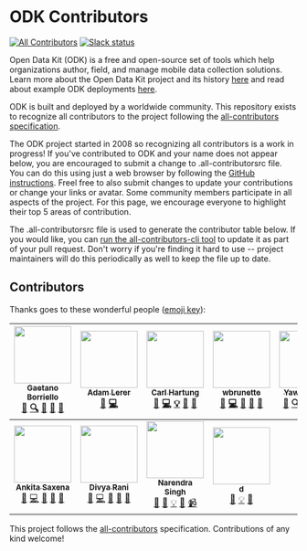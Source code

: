 # ODK Contributors
[![All Contributors](https://img.shields.io/badge/all_contributors-10-orange.svg?style=flat-square)](#contributors)
[![Slack status](http://slack.opendatakit.org/badge.svg)](http://slack.opendatakit.org)

Open Data Kit (ODK) is a free and open-source set of tools which help organizations author, field, and manage mobile data collection solutions. Learn more about the Open Data Kit project and its history [here](https://opendatakit.org/about/) and read about example ODK deployments [here](https://opendatakit.org/about/deployments/).

ODK is built and deployed by a worldwide community. This repository exists to recognize all contributors to the project following the [all-contributors specification](https://github.com/kentcdodds/all-contributors).

The ODK project started in 2008 so recognizing all contributors is a work in progress! If you've contributed to ODK and your name does not appear below, you are encouraged to submit a change to .all-contributorsrc file. You can do this using just a web browser by following the [GitHub instructions](https://help.github.com/articles/editing-files-in-your-repository/). Freel free to also submit changes to update your contributions or change your links or avatar. Some community members participate in all aspects of the project. For this page, we encourage everyone to highlight their top 5 areas of contribution.

The .all-contributorsrc file is used to generate the contributor table below. If you would like, you can [run the all-contributors-cli tool](https://github.com/jfmengels/all-contributors-cli) to update it as part of your pull request. Don't worry if you're finding it hard to use -- project maintainers will do this periodically as well to keep the file up to date.

## Contributors

Thanks goes to these wonderful people ([emoji key](https://github.com/kentcdodds/all-contributors#emoji-key)):

<!-- ALL-CONTRIBUTORS-LIST:START - Do not remove or modify this section -->
<!-- prettier-ignore -->
| [<img src="https://news.cs.washington.edu/wp-content/uploads/2015/05/Gaetano_FP-copy11.png" width="100px;"/><br /><sub><b>Gaetano Borriello</b></sub>](https://homes.cs.washington.edu/~gaetano/)<br />[🎨](#design-gaetano "Design") [🔍](#fundingFinding-gaetano "Funding Finding") [🤔](#ideas-gaetano "Ideas, Planning, & Feedback") [📢](#talk-gaetano "Talks") [💬](#question-gaetano "Answering Questions") | [<img src="https://avatars2.githubusercontent.com/u/5702157?v=4" width="100px;"/><br /><sub><b>Adam Lerer</b></sub>](https://research.fb.com/people/lerer-adam/)<br />[🐛](https://github.com/opendatakit/contributors/issues?q=author%3Aadamlerer "Bug reports") [💻](https://github.com/opendatakit/contributors/commits?author=adamlerer "Code") | [<img src="https://opendatakit.org/assets/images/pmc/carl-hartung.jpg" width="100px;"/><br /><sub><b>Carl Hartung</b></sub>](https://github.com/chartung)<br />[🐛](https://github.com/opendatakit/contributors/issues?q=author%3Achartung "Bug reports") [💻](https://github.com/opendatakit/contributors/commits?author=chartung "Code") [💡](#example-chartung "Examples") [🤔](#ideas-chartung "Ideas, Planning, & Feedback") [📢](#talk-chartung "Talks") | [<img src="https://opendatakit.org/assets/images/pmc/waylon-brunette.jpg" width="100px;"/><br /><sub><b>wbrunette</b></sub>](https://github.com/wbrunette)<br />[🐛](https://github.com/opendatakit/contributors/issues?q=author%3Awbrunette "Bug reports") [💻](https://github.com/opendatakit/contributors/commits?author=wbrunette "Code") [🤔](#ideas-wbrunette "Ideas, Planning, & Feedback") [📢](#talk-wbrunette "Talks") [👀](#review-wbrunette "Reviewed Pull Requests") | [<img src="https://avatars3.githubusercontent.com/u/32369?v=4" width="100px;"/><br /><sub><b>Yaw Anokwa</b></sub>](https://github.com/yanokwa)<br />[🤔](#ideas-yanokwa "Ideas, Planning, & Feedback") [🔍](#fundingFinding-yanokwa "Funding Finding") [💬](#question-yanokwa "Answering Questions") [💻](https://github.com/opendatakit/contributors/commits?author=yanokwa "Code") [🚇](#infra-yanokwa "Infrastructure (Hosting, Build-Tools, etc)") | [<img src="https://avatars1.githubusercontent.com/u/8918023?v=4" width="100px;"/><br /><sub><b>Shobhit Agarwal</b></sub>](https://github.com/shobhitagarwal1612)<br />[🐛](https://github.com/opendatakit/contributors/issues?q=author%3Ashobhitagarwal1612 "Bug reports") [💻](https://github.com/opendatakit/contributors/commits?author=shobhitagarwal1612 "Code") [🎨](#design-shobhitagarwal1612 "Design") [🤔](#ideas-shobhitagarwal1612 "Ideas, Planning, & Feedback") [👀](#review-shobhitagarwal1612 "Reviewed Pull Requests") |
| :---: | :---: | :---: | :---: | :---: | :---: |
| [<img src="https://avatars3.githubusercontent.com/u/15226041?v=4" width="100px;"/><br /><sub><b>Ankita Saxena</b></sub>](https://github.com/ankita240796)<br />[🐛](https://github.com/opendatakit/contributors/issues?q=author%3Aankita240796 "Bug reports") [💻](https://github.com/opendatakit/contributors/commits?author=ankita240796 "Code") [📖](https://github.com/opendatakit/contributors/commits?author=ankita240796 "Documentation") [🤔](#ideas-ankita240796 "Ideas, Planning, & Feedback") [👀](#review-ankita240796 "Reviewed Pull Requests") | [<img src="https://avatars1.githubusercontent.com/u/21216969?v=4" width="100px;"/><br /><sub><b>Divya Rani</b></sub>](https://github.com/Divya063)<br />[🐛](https://github.com/opendatakit/contributors/issues?q=author%3ADivya063 "Bug reports") [💻](https://github.com/opendatakit/contributors/commits?author=Divya063 "Code") [📖](https://github.com/opendatakit/contributors/commits?author=Divya063 "Documentation") [🤔](#ideas-Divya063 "Ideas, Planning, & Feedback") [👀](#review-Divya063 "Reviewed Pull Requests") | [<img src="https://avatars1.githubusercontent.com/u/5762689?v=4" width="100px;"/><br /><sub><b>Narendra Singh</b></sub>](https://about.me/iamnarendrasingh)<br />[📝](#blog-iamnarendrasingh "Blogposts") [🐛](https://github.com/opendatakit/contributors/issues?q=author%3Aiamnarendrasingh "Bug reports") [💡](#example-iamnarendrasingh "Examples") [💬](#question-iamnarendrasingh "Answering Questions") [📹](#video-iamnarendrasingh "Videos") | [<img src="https://avatars3.githubusercontent.com/u/465313?v=4" width="100px;"/><br /><sub><b>d</b></sub>](https://github.com/dickson)<br />[🐛](https://github.com/opendatakit/contributors/issues?q=author%3Adickson "Bug reports") [💡](#example-dickson "Examples") [💬](#question-dickson "Answering Questions") |
<!-- ALL-CONTRIBUTORS-LIST:END -->

This project follows the [all-contributors](https://github.com/kentcdodds/all-contributors) specification. Contributions of any kind welcome!